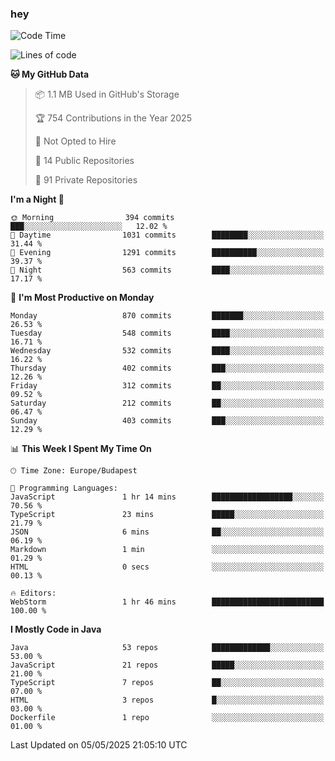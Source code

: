 ### hey

<!--START_SECTION:waka-->
![Code Time](http://img.shields.io/badge/Code%20Time-1%2C194%20hrs%2026%20mins-blue)

![Lines of code](https://img.shields.io/badge/From%20Hello%20World%20I%27ve%20Written-3.4%20million%20lines%20of%20code-blue)

**🐱 My GitHub Data** 

> 📦 1.1 MB Used in GitHub's Storage 
 > 
> 🏆 754 Contributions in the Year 2025
 > 
> 🚫 Not Opted to Hire
 > 
> 📜 14 Public Repositories 
 > 
> 🔑 91 Private Repositories 
 > 
**I'm a Night 🦉** 

```text
🌞 Morning                394 commits         ███░░░░░░░░░░░░░░░░░░░░░░   12.02 % 
🌆 Daytime                1031 commits        ████████░░░░░░░░░░░░░░░░░   31.44 % 
🌃 Evening                1291 commits        ██████████░░░░░░░░░░░░░░░   39.37 % 
🌙 Night                  563 commits         ████░░░░░░░░░░░░░░░░░░░░░   17.17 % 
```
📅 **I'm Most Productive on Monday** 

```text
Monday                   870 commits         ███████░░░░░░░░░░░░░░░░░░   26.53 % 
Tuesday                  548 commits         ████░░░░░░░░░░░░░░░░░░░░░   16.71 % 
Wednesday                532 commits         ████░░░░░░░░░░░░░░░░░░░░░   16.22 % 
Thursday                 402 commits         ███░░░░░░░░░░░░░░░░░░░░░░   12.26 % 
Friday                   312 commits         ██░░░░░░░░░░░░░░░░░░░░░░░   09.52 % 
Saturday                 212 commits         ██░░░░░░░░░░░░░░░░░░░░░░░   06.47 % 
Sunday                   403 commits         ███░░░░░░░░░░░░░░░░░░░░░░   12.29 % 
```


📊 **This Week I Spent My Time On** 

```text
🕑︎ Time Zone: Europe/Budapest

💬 Programming Languages: 
JavaScript               1 hr 14 mins        ██████████████████░░░░░░░   70.56 % 
TypeScript               23 mins             █████░░░░░░░░░░░░░░░░░░░░   21.79 % 
JSON                     6 mins              ██░░░░░░░░░░░░░░░░░░░░░░░   06.19 % 
Markdown                 1 min               ░░░░░░░░░░░░░░░░░░░░░░░░░   01.29 % 
HTML                     0 secs              ░░░░░░░░░░░░░░░░░░░░░░░░░   00.13 % 

🔥 Editors: 
WebStorm                 1 hr 46 mins        █████████████████████████   100.00 % 
```

**I Mostly Code in Java** 

```text
Java                     53 repos            █████████████░░░░░░░░░░░░   53.00 % 
JavaScript               21 repos            █████░░░░░░░░░░░░░░░░░░░░   21.00 % 
TypeScript               7 repos             ██░░░░░░░░░░░░░░░░░░░░░░░   07.00 % 
HTML                     3 repos             █░░░░░░░░░░░░░░░░░░░░░░░░   03.00 % 
Dockerfile               1 repo              ░░░░░░░░░░░░░░░░░░░░░░░░░   01.00 % 
```




 Last Updated on 05/05/2025 21:05:10 UTC
<!--END_SECTION:waka-->
